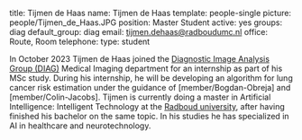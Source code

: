 title: Tijmen de Haas
name: Tijmen de Haas
template: people-single
picture: people/Tijmen_de_Haas.JPG
position: Master Student
active: yes
groups: diag
default_group: diag
email: tijmen.dehaas@radboudumc.nl
office: Route, Room 
telephone:
type: student

In October 2023 Tijmen de Haas joined the [Diagnostic Image Analysis Group (DIAG)]( https://www.diagnijmegen.nl/) Medical Imaging department for an internship as part of his MSc study. During his internship, he will be developing an algorithm for lung cancer risk estimation under the guidance of [member/Bogdan-Obreja] and [member/Colin-Jacobs]. Tijmen is currently doing a master in Artificial Intelligence: Intelligent Technology at the [Radboud university]( https://www.ru.nl/), after having finished his bachelor on the same topic. In his studies he has specialized in AI in healthcare and neurotechnology.
